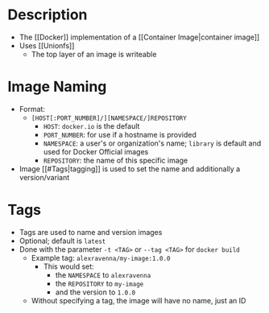 # Description
- The [[Docker]] implementation of a [[Container Image|container image]]
- Uses [[Unionfs]]
	- The top layer of an image is writeable
# Image Naming
- Format:
	- `[HOST[:PORT_NUMBER]/][NAMESPACE/]REPOSITORY`
		- `HOST`: `docker.io` is the default
		- `PORT_NUMBER`: for use if a hostname is provided
		- `NAMESPACE`: a user's or organization's name; `library` is default and used for Docker Official images
		-  `REPOSITORY`: the name of this specific image
- Image [[#Tags|tagging]] is used to set the name and additionally a version/variant
# Tags
- Tags are used to name and version images
- Optional; default is `latest`
- Done with the parameter `-t <TAG>` or `--tag <TAG>` for `docker build`
	- Example tag: `alexravenna/my-image:1.0.0`
		- This would set:
			- the `NAMESPACE` to `alexravenna`
			- the `REPOSITORY` to `my-image`
			- and the version to `1.0.0`
	- Without specifying a tag, the image will have no name, just an ID